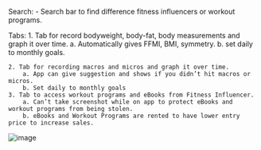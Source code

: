 Search:
	- Search bar to find difference fitness influencers or workout programs.

Tabs:
	1.  Tab for record bodyweight, body-fat, body measurements and graph it over time.
		a. Automatically gives FFMI, BMI, symmetry.
		b.  set daily to monthly goals.
	
	2. Tab for recording macros and micros and graph it over time.
		a. App can give suggestion and shows if you didn’t hit macros or micros.
		b. Set daily to monthly goals
	3. Tab to access workout programs and eBooks from Fitness Influencer.
		a. Can’t take screenshot while on app to protect eBooks and workout programs from being stolen.
		b. eBooks and Workout Programs are rented to have lower entry price to increase sales.
![image](https://github.com/user-attachments/assets/d1d14272-ce34-4175-8659-9b60c7eb0fe3)
